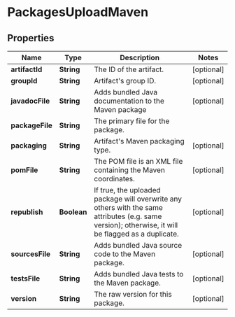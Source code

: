 
# PackagesUploadMaven

## Properties
Name | Type | Description | Notes
------------ | ------------- | ------------- | -------------
**artifactId** | **String** | The ID of the artifact. |  [optional]
**groupId** | **String** | Artifact&#39;s group ID. |  [optional]
**javadocFile** | **String** | Adds bundled Java documentation to the Maven package |  [optional]
**packageFile** | **String** | The primary file for the package. | 
**packaging** | **String** | Artifact&#39;s Maven packaging type. |  [optional]
**pomFile** | **String** | The POM file is an XML file containing the Maven coordinates. |  [optional]
**republish** | **Boolean** | If true, the uploaded package will overwrite any others with the same attributes (e.g. same version); otherwise, it will be flagged as a duplicate. |  [optional]
**sourcesFile** | **String** | Adds bundled Java source code to the Maven package. |  [optional]
**testsFile** | **String** | Adds bundled Java tests to the Maven package. |  [optional]
**version** | **String** | The raw version for this package. |  [optional]



